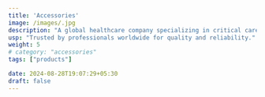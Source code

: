 ```yaml
---
title: 'Accessories'
image: /images/.jpg
description: "A global healthcare company specializing in critical care, nutrition, and kidney disease management products and therapies."
usp: "Trusted by professionals worldwide for quality and reliability."
weight: 5
# category: "accessories"
tags: ["products"]

date: 2024-08-28T19:07:29+05:30
draft: false
---
```


